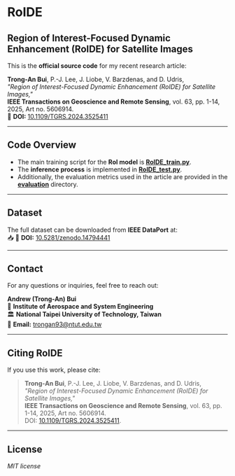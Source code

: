 # RoIDE
## Region of Interest-Focused Dynamic Enhancement (RoIDE) for Satellite Images

This is the **official source code** for my recent research article:

**Trong-An Bui**, P.-J. Lee, J. Liobe, V. Barzdenas, and D. Udris,  
*"Region of Interest-Focused Dynamic Enhancement (RoIDE) for Satellite Images,"*  
**IEEE Transactions on Geoscience and Remote Sensing**, vol. 63, pp. 1-14, 2025, Art no. 5606914.  
🔗 **DOI:** [10.1109/TGRS.2024.3525411](https://doi.org/10.1109/TGRS.2024.3525411)  

---

## **Code Overview**
- The main training script for the **RoI model** is **[RoIDE_train.py](RoIDE_train.py)**.  
- The **inference process** is implemented in **[RoIDE_test.py](RoIDE_test.py)**.  
- Additionally, the evaluation metrics used in the article are provided in the **[evaluation](evaluation)** directory.

---

## **Dataset**
The full dataset can be downloaded from **IEEE DataPort** at:  
📥 🔗 **DOI:** [10.5281/zenodo.14794441](https://doi.org/10.5281/zenodo.14794441)  

---

## **Contact**
For any questions or inquiries, feel free to reach out:

**Andrew (Trong-An) Bui**  
📌 **Institute of Aerospace and System Engineering**  
🏛 **National Taipei University of Technology, Taiwan**  
📧 **Email:** [trongan93@ntut.edu.tw](mailto:trongan93@ntut.edu.tw)

---

## **Citing RoIDE**
If you use this work, please cite:

> **Trong-An Bui**, P.-J. Lee, J. Liobe, V. Barzdenas, and D. Udris,  
> *"Region of Interest-Focused Dynamic Enhancement (RoIDE) for Satellite Images,"*  
> **IEEE Transactions on Geoscience and Remote Sensing**, vol. 63, pp. 1-14, 2025, Art no. 5606914.  
> DOI: [10.1109/TGRS.2024.3525411](https://doi.org/10.1109/TGRS.2024.3525411).

---

## **License**
*MIT license*
